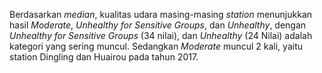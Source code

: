 Berdasarkan *median*, kualitas udara masing-masing *station* menunjukkan hasil *Moderate*, *Unhealthy for Sensitive Groups*, dan *Unhealthy*, dengan *Unhealthy for Sensitive Groups* (34 nilai), dan *Unhealthy* (24 Nilai) adalah kategori yang sering muncul. Sedangkan *Moderate* muncul 2 kali, yaitu station Dingling dan Huairou pada tahun 2017.